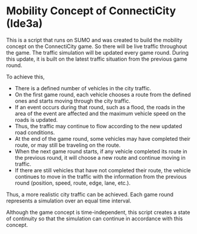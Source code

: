 # Mobility Concept of ConnectiCity (**Ide3a**)
This is a script that runs on SUMO and was created to build the mobility concept on the ConnectiCity game. So there will be live traffic throughout the game. The traffic simulation will be updated every game round. During this update, it is built on the latest traffic situation from the previous game round.

To achieve this, 
- There is a defined number of vehicles in the city traffic.
- On the first game round, each vehicle chooses a route from the defined ones and starts moving through the city traffic.
- If an event occurs during that round, such as a flood, the roads in the area of the event are affected and the maximum vehicle speed on the roads is updated. 
- Thus, the traffic may continue to flow according to the new updated road conditions. 
- At the end of the game round, some vehicles may have completed their route, or may still be traveling on the route.
- When the next game round starts, if any vehicle completed its route in the previous round, it will choose a new route and continue moving in traffic.
- If there are still vehicles that have not completed their route, the vehicle continues to move in the traffic with the information from the previous round (position, speed, route, edge, lane, etc.). 

Thus, a more realistic city traffic can be achieved. Each game round represents a simulation over an equal time interval. 

Although the game concept is time-independent, this script creates a state of continuity so that the simulation can continue in accordance with this concept. 
